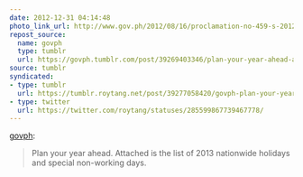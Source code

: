 ```yaml
---
date: 2012-12-31 04:14:48
photo_link_url: http://www.gov.ph/2012/08/16/proclamation-no-459-s-2012/
repost_source:
  name: govph
  type: tumblr
  url: https://govph.tumblr.com/post/39269403346/plan-your-year-ahead-attached-is-the-list-of-2013
source: tumblr
syndicated:
- type: tumblr
  url: https://tumblr.roytang.net/post/39277058420/govph-plan-your-year-ahead-attached-is-the
- type: twitter
  url: https://twitter.com/roytang/statuses/285599867739467778/
---
```


<p><a class="tumblr_blog" href="http://govph.tumblr.com/post/39269403346/plan-your-year-ahead-attached-is-the-list-of-2013">govph</a>:</p>
<blockquote>
<p>Plan your year ahead. Attached is the list of 2013 nationwide holidays and special non-working days.</p>
</blockquote>